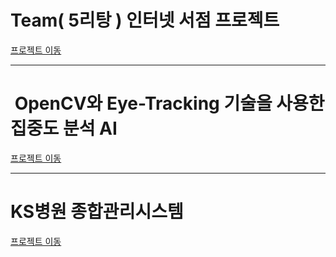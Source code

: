 
# Team( 5리탕 ) 인터넷 서점 프로젝트

[프로젝트 이동](https://github.com/nhnacademy-be6-5ritang)

---

# ­	OpenCV와 Eye-Tracking 기술을 사용한 집중도 분석 AI

[프로젝트 이동](https://github.com/Daun0808/concentration)

---

# KS병원 종합관리시스템
[프로젝트 이동](https://github.com/Daun0808/KS_Project)
